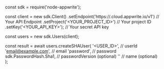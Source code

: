 const sdk = require('node-appwrite');

const client = new sdk.Client()
    .setEndpoint('https://<REGION>.cloud.appwrite.io/v1') // Your API Endpoint
    .setProject('<YOUR_PROJECT_ID>') // Your project ID
    .setKey('<YOUR_API_KEY>'); // Your secret API key

const users = new sdk.Users(client);

const result = await users.createSHAUser(
    '<USER_ID>', // userId
    'email@example.com', // email
    'password', // password
    sdk.PasswordHash.Sha1, // passwordVersion (optional)
    '<NAME>' // name (optional)
);
